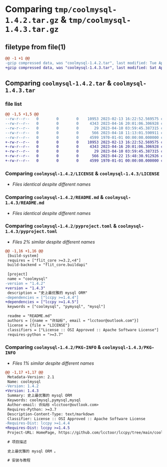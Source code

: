 # Comparing `tmp/coolmysql-1.4.2.tar.gz` & `tmp/coolmysql-1.4.3.tar.gz`

## filetype from file(1)

```diff
@@ -1 +1 @@
-gzip compressed data, was "coolmysql-1.4.2.tar", last modified: Tue Apr 18 11:13:09 2023, max compression
+gzip compressed data, was "coolmysql-1.4.3.tar", last modified: Sat Apr 22 15:48:41 2023, max compression
```

## Comparing `coolmysql-1.4.2.tar` & `coolmysql-1.4.3.tar`

### file list

```diff
@@ -1,5 +1,5 @@
--rw-r--r--   0        0        0    10953 2023-02-13 16:22:52.569575 coolmysql-1.4.2/LICENSE
--rw-r--r--   0        0        0     4343 2023-04-16 20:01:06.306928 coolmysql-1.4.2/README.md
--rw-r--r--   0        0        0       29 2023-04-10 03:59:45.387315 coolmysql-1.4.2/coolmysql.py
--rw-r--r--   0        0        0      566 2023-04-18 11:13:01.590911 coolmysql-1.4.2/pyproject.toml
--rw-r--r--   0        0        0     4599 1970-01-01 00:00:00.000000 coolmysql-1.4.2/PKG-INFO
+-rw-r--r--   0        0        0    10953 2023-02-13 16:22:52.569575 coolmysql-1.4.3/LICENSE
+-rw-r--r--   0        0        0     4343 2023-04-16 20:01:06.306928 coolmysql-1.4.3/README.md
+-rw-r--r--   0        0        0       29 2023-04-10 03:59:45.387315 coolmysql-1.4.3/coolmysql.py
+-rw-r--r--   0        0        0      566 2023-04-22 15:48:30.912926 coolmysql-1.4.3/pyproject.toml
+-rw-r--r--   0        0        0     4599 1970-01-01 00:00:00.000000 coolmysql-1.4.3/PKG-INFO
```

### Comparing `coolmysql-1.4.2/LICENSE` & `coolmysql-1.4.3/LICENSE`

 * *Files identical despite different names*

### Comparing `coolmysql-1.4.2/README.md` & `coolmysql-1.4.3/README.md`

 * *Files identical despite different names*

### Comparing `coolmysql-1.4.2/pyproject.toml` & `coolmysql-1.4.3/pyproject.toml`

 * *Files 2% similar despite different names*

```diff
@@ -1,16 +1,16 @@
 [build-system]
 requires = ["flit_core >=3.2,<4"]
 build-backend = "flit_core.buildapi"
 
 [project]
 name = "coolmysql"
-version = "1.4.2"
+version = "1.4.3"
 description = "史上最优雅的 mysql ORM"
-dependencies = ["lccpy >=1.4.4"]
+dependencies = ["lccpy >=1.4.5"]
 keywords = ["coolmysql", "pymysql", "mysql"]
 
 readme = "README.md"
 authors = [{name = "许灿标", email = "lcctoor@outlook.com"}]
 license = {file = "LICENSE"}
 classifiers = ["License :: OSI Approved :: Apache Software License"]
 requires-python = ">=3.7"
```

### Comparing `coolmysql-1.4.2/PKG-INFO` & `coolmysql-1.4.3/PKG-INFO`

 * *Files 1% similar despite different names*

```diff
@@ -1,17 +1,17 @@
 Metadata-Version: 2.1
 Name: coolmysql
-Version: 1.4.2
+Version: 1.4.3
 Summary: 史上最优雅的 mysql ORM
 Keywords: coolmysql,pymysql,mysql
 Author-email: 许灿标 <lcctoor@outlook.com>
 Requires-Python: >=3.7
 Description-Content-Type: text/markdown
 Classifier: License :: OSI Approved :: Apache Software License
-Requires-Dist: lccpy >=1.4.4
+Requires-Dist: lccpy >=1.4.5
 Project-URL: HomePage, https://github.com/lcctoor/lccpy/tree/main/coolmysql
 
 # 项目描述
 
 史上最优雅的 mysql ORM 。
 
 # 安装与教程
```

